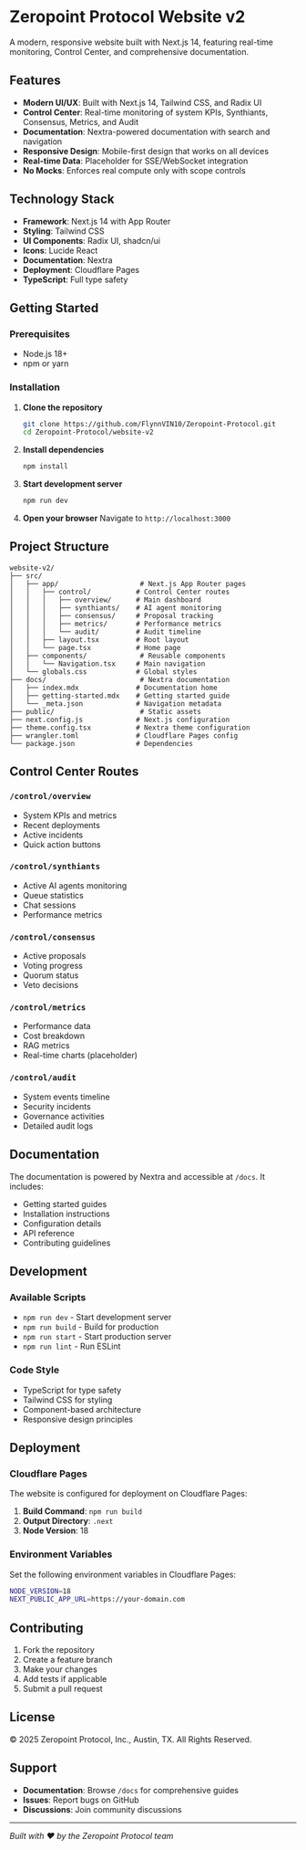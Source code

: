 # Zeropoint Protocol Website v2

A modern, responsive website built with Next.js 14, featuring real-time monitoring, Control Center, and comprehensive documentation.

## Features

- **Modern UI/UX**: Built with Next.js 14, Tailwind CSS, and Radix UI
- **Control Center**: Real-time monitoring of system KPIs, Synthiants, Consensus, Metrics, and Audit
- **Documentation**: Nextra-powered documentation with search and navigation
- **Responsive Design**: Mobile-first design that works on all devices
- **Real-time Data**: Placeholder for SSE/WebSocket integration
- **No Mocks**: Enforces real compute only with scope controls

## Technology Stack

- **Framework**: Next.js 14 with App Router
- **Styling**: Tailwind CSS
- **UI Components**: Radix UI, shadcn/ui
- **Icons**: Lucide React
- **Documentation**: Nextra
- **Deployment**: Cloudflare Pages
- **TypeScript**: Full type safety

## Getting Started

### Prerequisites

- Node.js 18+
- npm or yarn

### Installation

1. **Clone the repository**
   ```bash
   git clone https://github.com/FlynnVIN10/Zeropoint-Protocol.git
   cd Zeropoint-Protocol/website-v2
   ```

2. **Install dependencies**
   ```bash
   npm install
   ```

3. **Start development server**
   ```bash
   npm run dev
   ```

4. **Open your browser**
   Navigate to `http://localhost:3000`

## Project Structure

```
website-v2/
├── src/
│   ├── app/                    # Next.js App Router pages
│   │   ├── control/           # Control Center routes
│   │   │   ├── overview/      # Main dashboard
│   │   │   ├── synthiants/    # AI agent monitoring
│   │   │   ├── consensus/     # Proposal tracking
│   │   │   ├── metrics/       # Performance metrics
│   │   │   └── audit/         # Audit timeline
│   │   ├── layout.tsx         # Root layout
│   │   └── page.tsx           # Home page
│   ├── components/             # Reusable components
│   │   └── Navigation.tsx     # Main navigation
│   └── globals.css            # Global styles
├── docs/                       # Nextra documentation
│   ├── index.mdx              # Documentation home
│   ├── getting-started.mdx    # Getting started guide
│   └── _meta.json             # Navigation metadata
├── public/                     # Static assets
├── next.config.js             # Next.js configuration
├── theme.config.tsx           # Nextra theme configuration
├── wrangler.toml              # Cloudflare Pages config
└── package.json               # Dependencies
```

## Control Center Routes

### `/control/overview`
- System KPIs and metrics
- Recent deployments
- Active incidents
- Quick action buttons

### `/control/synthiants`
- Active AI agents monitoring
- Queue statistics
- Chat sessions
- Performance metrics

### `/control/consensus`
- Active proposals
- Voting progress
- Quorum status
- Veto decisions

### `/control/metrics`
- Performance data
- Cost breakdown
- RAG metrics
- Real-time charts (placeholder)

### `/control/audit`
- System events timeline
- Security incidents
- Governance activities
- Detailed audit logs

## Documentation

The documentation is powered by Nextra and accessible at `/docs`. It includes:

- Getting started guides
- Installation instructions
- Configuration details
- API reference
- Contributing guidelines

## Development

### Available Scripts

- `npm run dev` - Start development server
- `npm run build` - Build for production
- `npm run start` - Start production server
- `npm run lint` - Run ESLint

### Code Style

- TypeScript for type safety
- Tailwind CSS for styling
- Component-based architecture
- Responsive design principles

## Deployment

### Cloudflare Pages

The website is configured for deployment on Cloudflare Pages:

1. **Build Command**: `npm run build`
2. **Output Directory**: `.next`
3. **Node Version**: 18

### Environment Variables

Set the following environment variables in Cloudflare Pages:

```bash
NODE_VERSION=18
NEXT_PUBLIC_APP_URL=https://your-domain.com
```

## Contributing

1. Fork the repository
2. Create a feature branch
3. Make your changes
4. Add tests if applicable
5. Submit a pull request

## License

© 2025 Zeropoint Protocol, Inc., Austin, TX. All Rights Reserved.

## Support

- **Documentation**: Browse `/docs` for comprehensive guides
- **Issues**: Report bugs on GitHub
- **Discussions**: Join community discussions

---

*Built with ❤️ by the Zeropoint Protocol team*
